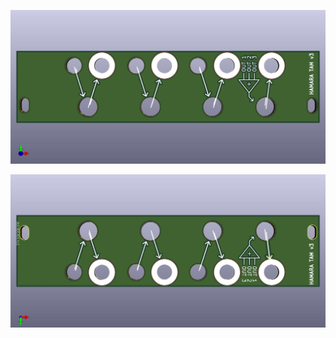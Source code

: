 ![front](https://github.com/pierstu/eurorack-panels/blob/master/hamara-tam-v3/hamara-tam-preview-front.jpg)

![back](https://github.com/pierstu/eurorack-panels/blob/master/hamara-tam-v3/hamara-tam-preview-back.jpg)
